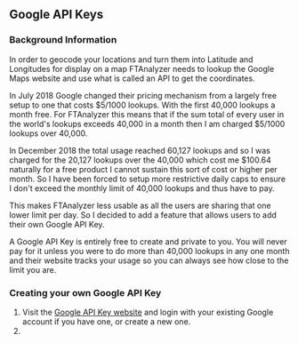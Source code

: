 ## Google API Keys ##
### Background Information ###
In order to geocode your locations and turn them into Latitude and Longitudes for display on a map FTAnalyzer needs to lookup the Google Maps website and use what is called an API to get the coordinates.

In July 2018 Google changed their pricing mechanism from a largely free setup to one that costs $5/1000 lookups. With the first 40,000 lookups a month free. 
For FTAnalyzer this means that if the sum total of every user in the world's lookups exceeds 40,000 in a month then I am charged $5/1000 lookups over 40,000.

In December 2018 the total usage reached 60,127 lookups and so I was charged for the 20,127 lookups over the 40,000 which cost me $100.64 naturally for a free product I cannot sustain this sort of cost or higher per month. So I have been forced to setup more restrictive daily caps to ensure I don't exceed the monthly limit of 40,000 lookups and thus have to pay.

This makes FTAnalyzer less usable as all the users are sharing that one lower limit per day. So I decided to add a feature that allows users to add their own Google API Key.

A Google API Key is entirely free to create and private to you. You will never pay for it unless you were to do more than 40,000 lookups in any one month and their website tracks your usage so you can always see how close to the limit you are.

### Creating your own Google API Key ###
1) Visit the [Google API Key website](https://developers.google.com/maps/documentation/embed/get-api-key) and login with your existing Google account if you have one, or create a new one.  
2) 